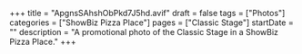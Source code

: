 +++
title = "ApgnsSAhshObPkd7J5hd.avif"
draft = false
tags = ["Photos"]
categories = ["ShowBiz Pizza Place"]
pages = ["Classic Stage"]
startDate = ""
description = "A promotional photo of the Classic Stage in a ShowBiz Pizza Place."
+++
